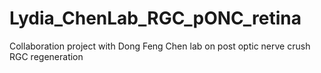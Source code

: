 # Lydia_ChenLab_RGC_pONC_retina
Collaboration project with Dong Feng Chen lab on post optic nerve crush RGC regeneration
